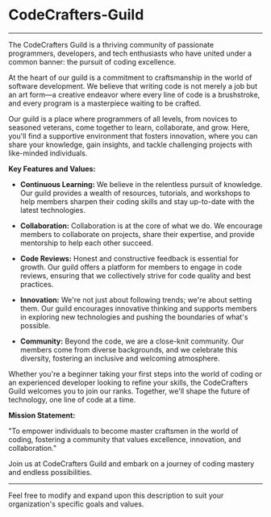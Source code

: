 # CodeCrafters-Guild


---



The CodeCrafters Guild is a thriving community of passionate programmers, developers, and tech enthusiasts who have united under a common banner: the pursuit of coding excellence. 

At the heart of our guild is a commitment to craftsmanship in the world of software development. We believe that writing code is not merely a job but an art form—a creative endeavor where every line of code is a brushstroke, and every program is a masterpiece waiting to be crafted.

Our guild is a place where programmers of all levels, from novices to seasoned veterans, come together to learn, collaborate, and grow. Here, you'll find a supportive environment that fosters innovation, where you can share your knowledge, gain insights, and tackle challenging projects with like-minded individuals.

**Key Features and Values:**

- **Continuous Learning:** We believe in the relentless pursuit of knowledge. Our guild provides a wealth of resources, tutorials, and workshops to help members sharpen their coding skills and stay up-to-date with the latest technologies.

- **Collaboration:** Collaboration is at the core of what we do. We encourage members to collaborate on projects, share their expertise, and provide mentorship to help each other succeed.

- **Code Reviews:** Honest and constructive feedback is essential for growth. Our guild offers a platform for members to engage in code reviews, ensuring that we collectively strive for code quality and best practices.

- **Innovation:** We're not just about following trends; we're about setting them. Our guild encourages innovative thinking and supports members in exploring new technologies and pushing the boundaries of what's possible.

- **Community:** Beyond the code, we are a close-knit community. Our members come from diverse backgrounds, and we celebrate this diversity, fostering an inclusive and welcoming atmosphere.

Whether you're a beginner taking your first steps into the world of coding or an experienced developer looking to refine your skills, the CodeCrafters Guild welcomes you to join our ranks. Together, we'll shape the future of technology, one line of code at a time.

**Mission Statement:**

"To empower individuals to become master craftsmen in the world of coding, fostering a community that values excellence, innovation, and collaboration."

Join us at CodeCrafters Guild and embark on a journey of coding mastery and endless possibilities.

---

Feel free to modify and expand upon this description to suit your organization's specific goals and values.
